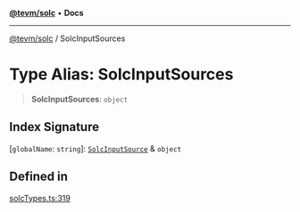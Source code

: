 [**@tevm/solc**](../README.md) • **Docs**

***

[@tevm/solc](../globals.md) / SolcInputSources

# Type Alias: SolcInputSources

> **SolcInputSources**: `object`

## Index Signature

 \[`globalName`: `string`\]: [`SolcInputSource`](SolcInputSource.md) & `object`

## Defined in

[solcTypes.ts:319](https://github.com/evmts/tevm-monorepo/blob/main/bundler-packages/solc/src/solcTypes.ts#L319)
